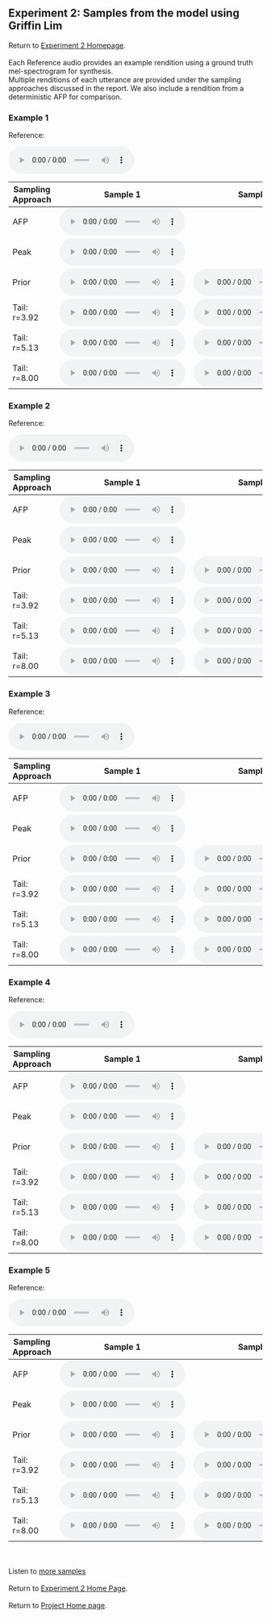 <!-- exp 1a -->

## Experiment 2: Samples from the model using Griffin Lim

Return to [Experiment 2 Homepage](https://ljlj9.github.io/mscproject/experiment_2.html).
<br><br>
Each Reference audio provides an example rendition using a ground truth mel-spectrogram for synthesis.
<br>
Multiple renditions of each utterance are provided under the sampling approaches discussed in the report.
We also include a rendition from a deterministic AFP for comparison.

### Example 1

Reference:          
<p><audio src="Experiment2/Example1/reference.wav" controls style="width: 250px;"></audio></p>

| Sampling Approach | Sample 1 | Sample 2 | Sample 3 | Sample 4 | Sample 5 |
| --- | --- | --- | --- | --- | --- |
| AFP | <audio src="afp_web_samples/Example1.wav" controls style="width: 250px;"></audio> | | | | |
| Peak  | <audio src="Experiment2/Example1/peak/sample_1.wav" controls style="width: 250px;"></audio> | | | | |
| Prior | <audio src="Experiment2/Example1/prior/sample_1.wav" controls style="width: 250px;"></audio> | <audio src="Experiment2/Example1/prior/sample_2.wav" controls style="width: 250px;"></audio> | <audio src="Experiment2/Example1/prior/sample_3.wav" controls style="width: 250px;"></audio> | <audio src="Experiment2/Example1/prior/sample_4.wav" controls style="width: 250px;"></audio> | <audio src="Experiment2/Example1/prior/sample_5.wav" controls style="width: 250px;"></audio> |
| Tail: r=3.92 | <audio src="Experiment2/Example1/tail392/sample_1.wav" controls style="width: 250px;"></audio> | <audio src="Experiment2/Example1/tail392/sample_2.wav" controls style="width: 250px;"></audio> | <audio src="Experiment2/Example1/tail392/sample_3.wav" controls style="width: 250px;"></audio> | <audio src="Experiment2/Example1/tail392/sample_4.wav" controls style="width: 250px;"></audio> | <audio src="Experiment2/Example1/tail392/sample_5.wav" controls style="width: 250px;"></audio> |
| Tail: r=5.13 | <audio src="Experiment2/Example1/tail513/sample_1.wav" controls style="width: 250px;"></audio> | <audio src="Experiment2/Example1/tail513/sample_2.wav" controls style="width: 250px;"></audio> | <audio src="Experiment2/Example1/tail513/sample_3.wav" controls style="width: 250px;"></audio> | <audio src="Experiment2/Example1/tail513/sample_4.wav" controls style="width: 250px;"></audio> | <audio src="Experiment2/Example1/tail513/sample_5.wav" controls style="width: 250px;"></audio> |
| Tail: r=8.00 | <audio src="Experiment2/Example1/tail8/sample_1.wav" controls style="width: 250px;"></audio> | <audio src="Experiment2/Example1/tail8/sample_2.wav" controls style="width: 250px;"></audio> | <audio src="Experiment2/Example1/tail8/sample_3.wav" controls style="width: 250px;"></audio> | <audio src="Experiment2/Example1/tail8/sample_4.wav" controls style="width: 250px;"></audio> | <audio src="Experiment2/Example1/tail8/sample_5.wav" controls style="width: 250px;"></audio> |

### Example 2

Reference:          
<p><audio src="Experiment2/Example2/reference.wav" controls style="width: 250px;"></audio></p>

| Sampling Approach | Sample 1 | Sample 2 | Sample 3 | Sample 4 | Sample 5 |
| --- | --- | --- | --- | --- | --- |
| AFP | <audio src="afp_web_samples/Example2.wav" controls style="width: 250px;"></audio> | | | | |
| Peak  | <audio src="Experiment2/Example2/peak/sample_1.wav" controls style="width: 250px;"></audio> | | | | |
| Prior | <audio src="Experiment2/Example2/prior/sample_1.wav" controls style="width: 250px;"></audio> | <audio src="Experiment2/Example2/prior/sample_2.wav" controls style="width: 250px;"></audio> | <audio src="Experiment2/Example2/prior/sample_3.wav" controls style="width: 250px;"></audio> | <audio src="Experiment2/Example2/prior/sample_4.wav" controls style="width: 250px;"></audio> | <audio src="Experiment2/Example2/prior/sample_5.wav" controls style="width: 250px;"></audio> |
| Tail: r=3.92 | <audio src="Experiment2/Example2/tail392/sample_1.wav" controls style="width: 250px;"></audio> | <audio src="Experiment2/Example2/tail392/sample_2.wav" controls style="width: 250px;"></audio> | <audio src="Experiment2/Example2/tail392/sample_3.wav" controls style="width: 250px;"></audio> | <audio src="Experiment2/Example2/tail392/sample_4.wav" controls style="width: 250px;"></audio> | <audio src="Experiment2/Example2/tail392/sample_5.wav" controls style="width: 250px;"></audio> |
| Tail: r=5.13 | <audio src="Experiment2/Example2/tail513/sample_1.wav" controls style="width: 250px;"></audio> | <audio src="Experiment2/Example2/tail513/sample_2.wav" controls style="width: 250px;"></audio> | <audio src="Experiment2/Example2/tail513/sample_3.wav" controls style="width: 250px;"></audio> | <audio src="Experiment2/Example2/tail513/sample_4.wav" controls style="width: 250px;"></audio> | <audio src="Experiment2/Example2/tail513/sample_5.wav" controls style="width: 250px;"></audio> |
| Tail: r=8.00 | <audio src="Experiment2/Example2/tail8/sample_1.wav" controls style="width: 250px;"></audio> | <audio src="Experiment2/Example2/tail8/sample_2.wav" controls style="width: 250px;"></audio> | <audio src="Experiment2/Example2/tail8/sample_3.wav" controls style="width: 250px;"></audio> | <audio src="Experiment2/Example2/tail8/sample_4.wav" controls style="width: 250px;"></audio> | <audio src="Experiment2/Example2/tail8/sample_5.wav" controls style="width: 250px;"></audio> |

### Example 3

Reference:          
<p><audio src="Experiment2/Example3/reference.wav" controls style="width: 250px;"></audio></p>

| Sampling Approach | Sample 1 | Sample 2 | Sample 3 | Sample 4 | Sample 5 |
| --- | --- | --- | --- | --- | --- |
| AFP | <audio src="afp_web_samples/Example3.wav" controls style="width: 250px;"></audio> | | | | |
| Peak  | <audio src="Experiment2/Example3/peak/sample_1.wav" controls style="width: 250px;"></audio> | | | | |
| Prior | <audio src="Experiment2/Example3/prior/sample_1.wav" controls style="width: 250px;"></audio> | <audio src="Experiment2/Example3/prior/sample_2.wav" controls style="width: 250px;"></audio> | <audio src="Experiment2/Example3/prior/sample_3.wav" controls style="width: 250px;"></audio> | <audio src="Experiment2/Example3/prior/sample_4.wav" controls style="width: 250px;"></audio> | <audio src="Experiment2/Example3/prior/sample_5.wav" controls style="width: 250px;"></audio> |
| Tail: r=3.92 | <audio src="Experiment2/Example3/tail392/sample_1.wav" controls style="width: 250px;"></audio> | <audio src="Experiment2/Example3/tail392/sample_2.wav" controls style="width: 250px;"></audio> | <audio src="Experiment2/Example3/tail392/sample_3.wav" controls style="width: 250px;"></audio> | <audio src="Experiment2/Example3/tail392/sample_4.wav" controls style="width: 250px;"></audio> | <audio src="Experiment2/Example3/tail392/sample_5.wav" controls style="width: 250px;"></audio> |
| Tail: r=5.13 | <audio src="Experiment2/Example3/tail513/sample_1.wav" controls style="width: 250px;"></audio> | <audio src="Experiment2/Example3/tail513/sample_2.wav" controls style="width: 250px;"></audio> | <audio src="Experiment2/Example3/tail513/sample_3.wav" controls style="width: 250px;"></audio> | <audio src="Experiment2/Example3/tail513/sample_4.wav" controls style="width: 250px;"></audio> | <audio src="Experiment2/Example3/tail513/sample_5.wav" controls style="width: 250px;"></audio> |
| Tail: r=8.00 | <audio src="Experiment2/Example3/tail8/sample_1.wav" controls style="width: 250px;"></audio> | <audio src="Experiment2/Example3/tail8/sample_2.wav" controls style="width: 250px;"></audio> | <audio src="Experiment2/Example3/tail8/sample_3.wav" controls style="width: 250px;"></audio> | <audio src="Experiment2/Example3/tail8/sample_4.wav" controls style="width: 250px;"></audio> | <audio src="Experiment2/Example3/tail8/sample_5.wav" controls style="width: 250px;"></audio> |

### Example 4

Reference:          
<p><audio src="Experiment2/Example4/reference.wav" controls style="width: 250px;"></audio></p>

| Sampling Approach | Sample 1 | Sample 2 | Sample 3 | Sample 4 | Sample 5 |
| --- | --- | --- | --- | --- | --- |
| AFP | <audio src="afp_web_samples/Example4.wav" controls style="width: 250px;"></audio> | | | | |
| Peak  | <audio src="Experiment2/Example4/peak/sample_1.wav" controls style="width: 250px;"></audio> | | | | |
| Prior | <audio src="Experiment2/Example4/prior/sample_1.wav" controls style="width: 250px;"></audio> | <audio src="Experiment2/Example4/prior/sample_2.wav" controls style="width: 250px;"></audio> | <audio src="Experiment2/Example4/prior/sample_3.wav" controls style="width: 250px;"></audio> | <audio src="Experiment2/Example4/prior/sample_4.wav" controls style="width: 250px;"></audio> | <audio src="Experiment2/Example4/prior/sample_5.wav" controls style="width: 250px;"></audio> |
| Tail: r=3.92 | <audio src="Experiment2/Example4/tail392/sample_1.wav" controls style="width: 250px;"></audio> | <audio src="Experiment2/Example4/tail392/sample_2.wav" controls style="width: 250px;"></audio> | <audio src="Experiment2/Example4/tail392/sample_3.wav" controls style="width: 250px;"></audio> | <audio src="Experiment2/Example4/tail392/sample_4.wav" controls style="width: 250px;"></audio> | <audio src="Experiment2/Example4/tail392/sample_5.wav" controls style="width: 250px;"></audio> |
| Tail: r=5.13 | <audio src="Experiment2/Example4/tail513/sample_1.wav" controls style="width: 250px;"></audio> | <audio src="Experiment2/Example4/tail513/sample_2.wav" controls style="width: 250px;"></audio> | <audio src="Experiment2/Example4/tail513/sample_3.wav" controls style="width: 250px;"></audio> | <audio src="Experiment2/Example4/tail513/sample_4.wav" controls style="width: 250px;"></audio> | <audio src="Experiment2/Example4/tail513/sample_5.wav" controls style="width: 250px;"></audio> |
| Tail: r=8.00 | <audio src="Experiment2/Example4/tail8/sample_1.wav" controls style="width: 250px;"></audio> | <audio src="Experiment2/Example4/tail8/sample_2.wav" controls style="width: 250px;"></audio> | <audio src="Experiment2/Example4/tail8/sample_3.wav" controls style="width: 250px;"></audio> | <audio src="Experiment2/Example4/tail8/sample_4.wav" controls style="width: 250px;"></audio> | <audio src="Experiment2/Example4/tail8/sample_5.wav" controls style="width: 250px;"></audio> |

### Example 5

Reference:          
<p><audio src="Experiment2/Example5/reference.wav" controls style="width: 250px;"></audio></p>

| Sampling Approach | Sample 1 | Sample 2 | Sample 3 | Sample 4 | Sample 5 |
| --- | --- | --- | --- | --- | --- |
| AFP | <audio src="afp_web_samples/Example5.wav" controls style="width: 250px;"></audio> | | | | |
| Peak  | <audio src="Experiment2/Example5/peak/sample_1.wav" controls style="width: 250px;"></audio> | | | | |
| Prior | <audio src="Experiment2/Example5/prior/sample_1.wav" controls style="width: 250px;"></audio> | <audio src="Experiment2/Example5/prior/sample_2.wav" controls style="width: 250px;"></audio> | <audio src="Experiment2/Example5/prior/sample_3.wav" controls style="width: 250px;"></audio> | <audio src="Experiment2/Example5/prior/sample_4.wav" controls style="width: 250px;"></audio> | <audio src="Experiment2/Example5/prior/sample_5.wav" controls style="width: 250px;"></audio> |
| Tail: r=3.92 | <audio src="Experiment2/Example5/tail392/sample_1.wav" controls style="width: 250px;"></audio> | <audio src="Experiment2/Example5/tail392/sample_2.wav" controls style="width: 250px;"></audio> | <audio src="Experiment2/Example5/tail392/sample_3.wav" controls style="width: 250px;"></audio> | <audio src="Experiment2/Example5/tail392/sample_4.wav" controls style="width: 250px;"></audio> | <audio src="Experiment2/Example5/tail392/sample_5.wav" controls style="width: 250px;"></audio> |
| Tail: r=5.13 | <audio src="Experiment2/Example5/tail513/sample_1.wav" controls style="width: 250px;"></audio> | <audio src="Experiment2/Example5/tail513/sample_2.wav" controls style="width: 250px;"></audio> | <audio src="Experiment2/Example5/tail513/sample_3.wav" controls style="width: 250px;"></audio> | <audio src="Experiment2/Example5/tail513/sample_4.wav" controls style="width: 250px;"></audio> | <audio src="Experiment2/Example5/tail513/sample_5.wav" controls style="width: 250px;"></audio> |
| Tail: r=8.00 | <audio src="Experiment2/Example5/tail8/sample_1.wav" controls style="width: 250px;"></audio> | <audio src="Experiment2/Example5/tail8/sample_2.wav" controls style="width: 250px;"></audio> | <audio src="Experiment2/Example5/tail8/sample_3.wav" controls style="width: 250px;"></audio> | <audio src="Experiment2/Example5/tail8/sample_4.wav" controls style="width: 250px;"></audio> | <audio src="Experiment2/Example5/tail8/sample_5.wav" controls style="width: 250px;"></audio> |

<br><br>
Listen to [more samples](https://ljlj9.github.io/mscproject/experiment_2_ii.html)
<br><br>
Return to [Experiment 2 Home Page](https://ljlj9.github.io/mscproject/experiment_2.html).
<br><br>
Return to [Project Home page](https://ljlj9.github.io/mscproject/index.html).
